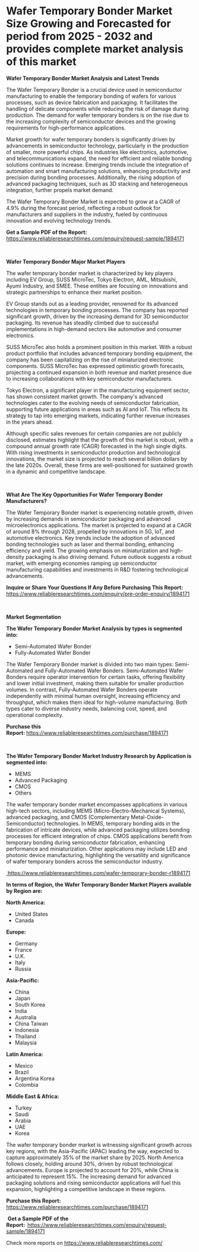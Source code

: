 <p><h1>Wafer Temporary Bonder Market Size Growing and Forecasted for period from 2025 - 2032 and provides complete market analysis of this market</h1></p><p><strong>Wafer Temporary Bonder Market Analysis and Latest Trends</strong></p>
<p><p>The Wafer Temporary Bonder is a crucial device used in semiconductor manufacturing to enable the temporary bonding of wafers for various processes, such as device fabrication and packaging. It facilitates the handling of delicate components while reducing the risk of damage during production. The demand for wafer temporary bonders is on the rise due to the increasing complexity of semiconductor devices and the growing requirements for high-performance applications.</p><p>Market growth for wafer temporary bonders is significantly driven by advancements in semiconductor technology, particularly in the production of smaller, more powerful chips. As industries like electronics, automotive, and telecommunications expand, the need for efficient and reliable bonding solutions continues to increase. Emerging trends include the integration of automation and smart manufacturing solutions, enhancing productivity and precision during bonding processes. Additionally, the rising adoption of advanced packaging techniques, such as 3D stacking and heterogeneous integration, further propels market demand.</p><p>The Wafer Temporary Bonder Market is expected to grow at a CAGR of 4.9% during the forecast period, reflecting a robust outlook for manufacturers and suppliers in the industry, fueled by continuous innovation and evolving technology trends.</p></p>
<p><strong>Get a Sample PDF of the Report:&nbsp;</strong> <a href="https://www.reliableresearchtimes.com/enquiry/request-sample/1894171?utm_campaign=2531&utm_medium=2&utm_source=Github&utm_content=ia&utm_term=01032025&utm_id=wafer-temporary-bonder">https://www.reliableresearchtimes.com/enquiry/request-sample/1894171</a></p>
<p>&nbsp;</p>
<p><strong>Wafer Temporary Bonder Major Market Players</strong></p>
<p><p>The wafer temporary bonder market is characterized by key players including EV Group, SUSS MicroTec, Tokyo Electron, AML, Mitsubishi, Ayumi Industry, and SMEE. These entities are focusing on innovations and strategic partnerships to enhance their market position.</p><p>EV Group stands out as a leading provider, renowned for its advanced technologies in temporary bonding processes. The company has reported significant growth, driven by the increasing demand for 3D semiconductor packaging. Its revenue has steadily climbed due to successful implementations in high-demand sectors like automotive and consumer electronics.</p><p>SUSS MicroTec also holds a prominent position in this market. With a robust product portfolio that includes advanced temporary bonding equipment, the company has been capitalizing on the rise of miniaturized electronic components. SUSS MicroTec has expressed optimistic growth forecasts, projecting a continued expansion in both revenue and market presence due to increasing collaborations with key semiconductor manufacturers.</p><p>Tokyo Electron, a significant player in the manufacturing equipment sector, has shown consistent market growth. The company's advanced technologies cater to the evolving needs of semiconductor fabrication, supporting future applications in areas such as AI and IoT. This reflects its strategy to tap into emerging markets, indicating further revenue increases in the years ahead.</p><p>Although specific sales revenues for certain companies are not publicly disclosed, estimates highlight that the growth of this market is robust, with a compound annual growth rate (CAGR) forecasted in the high single digits. With rising investments in semiconductor production and technological innovations, the market size is projected to reach several billion dollars by the late 2020s. Overall, these firms are well-positioned for sustained growth in a dynamic and competitive landscape.</p></p>
<p>&nbsp;</p>
<p><strong>What Are The Key Opportunities For Wafer Temporary Bonder Manufacturers?</strong></p>
<p><p>The Wafer Temporary Bonder market is experiencing notable growth, driven by increasing demands in semiconductor packaging and advanced microelectronics applications. The market is projected to expand at a CAGR of around 8% through 2028, propelled by innovations in 5G, IoT, and automotive electronics. Key trends include the adoption of advanced bonding technologies such as laser and thermal bonding, enhancing efficiency and yield. The growing emphasis on miniaturization and high-density packaging is also driving demand. Future outlook suggests a robust market, with emerging economies ramping up semiconductor manufacturing capabilities and investments in R&D fostering technological advancements.</p></p>
<p><strong>Inquire or Share Your Questions If Any Before Purchasing This Report:</strong> <a href="https://www.reliableresearchtimes.com/enquiry/pre-order-enquiry/1894171?utm_campaign=2531&utm_medium=2&utm_source=Github&utm_content=ia&utm_term=01032025&utm_id=wafer-temporary-bonder">https://www.reliableresearchtimes.com/enquiry/pre-order-enquiry/1894171</a></p>
<p>&nbsp;</p>
<p><strong>Market Segmentation</strong></p>
<p><strong>The Wafer Temporary Bonder Market Analysis by types is segmented into:</strong></p>
<p><ul><li>Semi-Automated Wafer Bonder</li><li>Fully-Automated Wafer Bonder</li></ul></p>
<p><p>The Wafer Temporary Bonder market is divided into two main types: Semi-Automated and Fully-Automated Wafer Bonders. Semi-Automated Wafer Bonders require operator intervention for certain tasks, offering flexibility and lower initial investment, making them suitable for smaller production volumes. In contrast, Fully-Automated Wafer Bonders operate independently with minimal human oversight, increasing efficiency and throughput, which makes them ideal for high-volume manufacturing. Both types cater to diverse industry needs, balancing cost, speed, and operational complexity.</p></p>
<p><strong>Purchase this Report:&nbsp;</strong><a href="https://www.reliableresearchtimes.com/purchase/1894171?utm_campaign=2531&utm_medium=2&utm_source=Github&utm_content=ia&utm_term=01032025&utm_id=wafer-temporary-bonder">https://www.reliableresearchtimes.com/purchase/1894171</a></p>
<p>&nbsp;</p>
<p><strong>The Wafer Temporary Bonder Market Industry Research by Application is segmented into:</strong></p>
<p><ul><li>MEMS</li><li>Advanced Packaging</li><li>CMOS</li><li>Others</li></ul></p>
<p><p>The wafer temporary bonder market encompasses applications in various high-tech sectors, including MEMS (Micro-Electro-Mechanical Systems), advanced packaging, and CMOS (Complementary Metal-Oxide-Semiconductor) technologies. In MEMS, temporary bonding aids in the fabrication of intricate devices, while advanced packaging utilizes bonding processes for efficient integration of chips. CMOS applications benefit from temporary bonding during semiconductor fabrication, enhancing performance and miniaturization. Other applications may include LED and photonic device manufacturing, highlighting the versatility and significance of wafer temporary bonders across the semiconductor industry.</p></p>
<p><a href="https://www.reliableresearchtimes.com/wafer-temporary-bonder-r1894171?utm_campaign=2531&utm_medium=2&utm_source=Github&utm_content=ia&utm_term=01032025&utm_id=wafer-temporary-bonder">&nbsp;https://www.reliableresearchtimes.com/wafer-temporary-bonder-r1894171</a></p>
<p><strong>In terms of Region, the Wafer Temporary Bonder Market Players available by Region are:</strong></p>
<p>
    <p> <strong> North America: </strong>
        <ul>
            <li>United States</li>
            <li>Canada</li>
        </ul>
        </p> 
    <p> <strong> Europe: </strong>
        <ul>
            <li>Germany</li>
            <li>France</li>
            <li>U.K.</li>
            <li>Italy</li>
            <li>Russia</li>
        </ul>
        </p> 
    <p> <strong> Asia-Pacific: </strong>
        <ul>
            <li>China</li>
            <li>Japan</li>
            <li>South Korea</li>
            <li>India</li>
            <li>Australia</li>
            <li>China Taiwan</li>
            <li>Indonesia</li>
            <li>Thailand</li>
            <li>Malaysia</li>
        </ul>
        </p> 
    <p> <strong> Latin America: </strong>
        <ul>
            <li>Mexico</li>
            <li>Brazil</li>
            <li>Argentina Korea</li>
            <li>Colombia</li>
        </ul>
        </p> 
    <p> <strong> Middle East & Africa: </strong>
        <ul>
            <li>Turkey</li>
            <li>Saudi</li>
            <li>Arabia</li>
            <li>UAE</li>
            <li>Korea</li>
        </ul>
    </p>
    </p>
<p><p>The wafer temporary bonder market is witnessing significant growth across key regions, with the Asia-Pacific (APAC) leading the way, expected to capture approximately 35% of the market share by 2025. North America follows closely, holding around 30%, driven by robust technological advancements. Europe is projected to account for 20%, while China is anticipated to represent 15%. The increasing demand for advanced packaging solutions and rising semiconductor applications will fuel this expansion, highlighting a competitive landscape in these regions.</p></p>
<p><strong>Purchase this Report: </strong><a href="https://www.reliableresearchtimes.com/purchase/1894171?utm_campaign=2531&utm_medium=2&utm_source=Github&utm_content=ia&utm_term=01032025&utm_id=wafer-temporary-bonder">https://www.reliableresearchtimes.com/purchase/1894171</a></p>
<p>&nbsp;<strong>Get a Sample PDF of the Report:&nbsp;&nbsp;</strong><a href="https://www.reliableresearchtimes.com/enquiry/request-sample/1894171?utm_campaign=2531&utm_medium=2&utm_source=Github&utm_content=ia&utm_term=01032025&utm_id=wafer-temporary-bonder">https://www.reliableresearchtimes.com/enquiry/request-sample/1894171</a></p>
<p><strong></strong></p>
<p>Check more reports on <a href="https://www.reliableresearchtimes.com/?utm_campaign=2531&utm_medium=2&utm_source=Github&utm_content=ia&utm_term=01032025&utm_id=wafer-temporary-bonder">https://www.reliableresearchtimes.com/</a></p>
